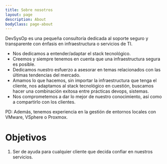 ```yaml
---
title: Sobre nosotros
layout: page
description: About
bodyClass: page-about
---
```


DevSysOp es una pequeña consultoría dedicada al soporte seguro y transparente con énfasis en infraestructura o servicios de TI.
- Nos dedicamos a entender/adaptar el stack tecnológico.
- Creemos y siempre tenemos en cuenta que una infraestructura segura es posible.
- Dedicamos nuestro esfuerzo a asesorar en temas relacionados con las últimas tendencias del mercado.
- Amamos lo que hacemos, sin importar la infraestructura que tenga el cliente, nos adaptamos al stack tecnológico en cuestión, buscamos hacer una combinación exitosa entre prácticas devops, sistemas.
- Nos comprometemos a dar lo mejor de nuestro conocimiento, así como a compartirlo con los clientes.

PD: Además, tenemos experiencia en la gestión de entornos locales con VMware, VSphere o Proxmox.

# Objetivos

1. Ser de ayuda para cualquier cliente que decida confiar en nuestros servicios.


